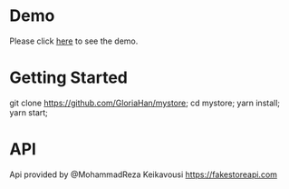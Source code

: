 # Demo

Please click [here](http://mystore-gh.s3-website-ap-southeast-2.amazonaws.com/welcome) to see the demo.

# Getting Started

git clone https://github.com/GloriaHan/mystore;
cd mystore;
yarn install;
yarn start;

# API
Api provided by @MohammadReza Keikavousi
https://fakestoreapi.com
